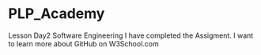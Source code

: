 # PLP_Academy
Lesson Day2 Software Engineering
I have completed the Assigment.
I want to learn more about GitHub on W3School.com
